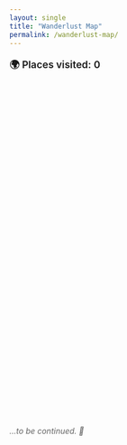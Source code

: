 ```yaml
---
layout: single
title: "Wanderlust Map"
permalink: /wanderlust-map/
---
```


<p style="font-weight: 600; font-size: 1.1rem; margin-bottom: 0.5rem;">
  🌍 Places visited: <span id="placeCount">0</span>
</p>

<div id="map" style="height: 600px;"></div>

<p style="margin-top: 1em; font-style: italic; color: #666;">
  ...to be continued. 🎈
</p>

<link
  rel="stylesheet"
  href="https://unpkg.com/leaflet@1.9.4/dist/leaflet.css" />
<script src="https://unpkg.com/leaflet@1.9.4/dist/leaflet.js"></script>

<script>
document.addEventListener("DOMContentLoaded", function () {
  let markerCount = 0;

  var map = L.map('map').setView([45.0, 10.0], 4);

//   var map = L.map("map").setView([48.8566, 2.3522], 3);
//   let markerCount = 0;

  L.tileLayer("https://{s}.tile.openstreetmap.org/{z}/{x}/{y}.png", {
    attribution:
      '&copy; <a href="https://www.openstreetmap.org/">OpenStreetMap</a> contributors',
  }).addTo(map);

   // --- Türkiye (red)
  L.circleMarker([39.9208, 32.8541], {radius: 6, color: "red", fillColor: "red", fillOpacity: 0.8})
    .addTo(map).bindPopup("<strong>Ankara</strong><br>Türkiye"); markerCount++;

  L.circleMarker([41.0082, 28.9784], {radius: 6, color: "red", fillColor: "red", fillOpacity: 0.8})
    .addTo(map).bindPopup("<strong>Istanbul</strong><br>Türkiye"); markerCount++;

  L.circleMarker([36.4018, 36.3498], {radius: 6, color: "red", fillColor: "red", fillOpacity: 0.8})
    .addTo(map).bindPopup("<strong>Hatay</strong><br>Türkiye"); markerCount++;

  L.circleMarker([37.5736, 36.9371], {radius: 6, color: "red", fillColor: "red", fillOpacity: 0.8})
    .addTo(map).bindPopup("<strong>Kahramanmaraş</strong><br>Türkiye"); markerCount++;

  L.circleMarker([36.8969, 30.7133], {radius: 6, color: "red", fillColor: "red", fillOpacity: 0.8})
    .addTo(map).bindPopup("<strong>Antalya</strong><br>Türkiye"); markerCount++;

  L.circleMarker([38.4192, 27.1287], {radius: 6, color: "red", fillColor: "red", fillOpacity: 0.8})
    .addTo(map).bindPopup("<strong>Izmir</strong><br>Türkiye"); markerCount++;

  L.circleMarker([37.0344, 27.4303], {radius: 6, color: "red", fillColor: "red", fillOpacity: 0.8})
    .addTo(map).bindPopup("<strong>Bodrum</strong><br>Türkiye"); markerCount++;

  L.circleMarker([36.8529, 28.2744], {radius: 6, color: "red", fillColor: "red", fillOpacity: 0.8})
    .addTo(map).bindPopup("<strong>Marmaris</strong><br>Türkiye"); markerCount++;

  L.circleMarker([36.2013, 29.6380], {radius: 6, color: "red", fillColor: "red", fillOpacity: 0.8})
    .addTo(map).bindPopup("<strong>Kaş</strong><br>Türkiye"); markerCount++;

  L.circleMarker([37.1674, 38.7955], {radius: 6, color: "red", fillColor: "red", fillOpacity: 0.8})
    .addTo(map).bindPopup("<strong>Şanlıurfa</strong><br>Türkiye"); markerCount++;

  L.circleMarker([37.0662, 37.3833], {radius: 6, color: "red", fillColor: "red", fillOpacity: 0.8})
    .addTo(map).bindPopup("<strong>Gaziantep</strong><br>Türkiye"); markerCount++;

  L.circleMarker([39.9043, 41.2679], {radius: 6, color: "red", fillColor: "red", fillOpacity: 0.8})
    .addTo(map).bindPopup("<strong>Erzurum</strong><br>Türkiye"); markerCount++;

  L.circleMarker([40.8533, 29.8815], {radius: 6, color: "red", fillColor: "red", fillOpacity: 0.8})
    .addTo(map).bindPopup("<strong>Kocaeli</strong><br>Türkiye"); markerCount++;

  L.circleMarker([37.7765, 29.0864], {radius: 6, color: "red", fillColor: "red", fillOpacity: 0.8})
    .addTo(map).bindPopup("<strong>Denizli</strong><br>Türkiye"); markerCount++;

  L.circleMarker([38.6431, 34.8317], {radius: 6, color: "red", fillColor: "red", fillOpacity: 0.8})
    .addTo(map).bindPopup("<strong>Kapadokya (Göreme)</strong><br>Türkiye"); markerCount++;

  L.circleMarker([40.1553, 26.4142], {radius: 6, color: "red", fillColor: "red", fillOpacity: 0.8})
    .addTo(map).bindPopup("<strong>Çanakkale</strong><br>Türkiye"); markerCount++;

  L.circleMarker([40.2010, 25.9236], {radius: 6, color: "red", fillColor: "red", fillOpacity: 0.8})
    .addTo(map).bindPopup("<strong>Gökçeada</strong><br>Türkiye"); markerCount++;

  L.circleMarker([37.8746, 32.4932], {radius: 6, color: "red", fillColor: "red", fillOpacity: 0.8})
    .addTo(map).bindPopup("<strong>Konya</strong><br>Türkiye"); markerCount++;

  L.circleMarker([38.7225, 35.4875], {radius: 6, color: "red", fillColor: "red", fillOpacity: 0.8})
    .addTo(map).bindPopup("<strong>Kayseri</strong><br>Türkiye"); markerCount++;

  L.circleMarker([36.8121, 34.6415], {radius: 6, color: "red", fillColor: "red", fillOpacity: 0.8})
    .addTo(map).bindPopup("<strong>Mersin</strong><br>Türkiye"); markerCount++;

  L.circleMarker([40.1826, 29.0662], {radius: 6, color: "red", fillColor: "red", fillOpacity: 0.8})
    .addTo(map).bindPopup("<strong>Bursa</strong><br>Türkiye"); markerCount++;

  // --- France (blue)
  L.circleMarker([48.8566, 2.3522], {radius: 6, color: "blue", fillColor: "blue", fillOpacity: 0.8}).addTo(map).bindPopup("<strong>Paris</strong><br>France");
    markerCount++;
  L.circleMarker([47.3220, 5.0415], {radius: 6, color: "blue", fillColor: "blue", fillOpacity: 0.8}).addTo(map).bindPopup("<strong>Dijon</strong><br>France");
    markerCount++;
  L.circleMarker([48.5734, 7.7521], {radius: 6, color: "blue", fillColor: "blue", fillOpacity: 0.8}).addTo(map).bindPopup("<strong>Strasbourg</strong><br>France");
    markerCount++;
  L.circleMarker([45.8992, 6.1294], {radius: 6, color: "blue", fillColor: "blue", fillOpacity: 0.8}).addTo(map).bindPopup("<strong>Annecy</strong><br>France");
    markerCount++;
  L.circleMarker([48.0796, 7.3585], {radius: 6, color: "blue", fillColor: "blue", fillOpacity: 0.8}).addTo(map).bindPopup("<strong>Colmar</strong><br>France");
    markerCount++;

  // --- Switzerland (green)
  L.circleMarker([46.5197, 6.6323], {radius: 6, color: "green", fillColor: "green", fillOpacity: 0.8}).addTo(map).bindPopup("<strong>Lausanne</strong><br>Switzerland");
    markerCount++;
  L.circleMarker([46.9481, 7.4474], {radius: 6, color: "green", fillColor: "green", fillOpacity: 0.8}).addTo(map).bindPopup("<strong>Bern</strong><br>Switzerland");
    markerCount++;
  L.circleMarker([46.2044, 6.1432], {radius: 6, color: "green", fillColor: "green", fillOpacity: 0.8}).addTo(map).bindPopup("<strong>Geneva</strong><br>Switzerland");
    markerCount++;
  L.circleMarker([47.3769, 8.5417], {radius: 6, color: "green", fillColor: "green", fillOpacity: 0.8}).addTo(map).bindPopup("<strong>Zurich</strong><br>Switzerland");
    markerCount++;
  L.circleMarker([46.6863, 7.8632], {radius: 6, color: "green", fillColor: "green", fillOpacity: 0.8}).addTo(map).bindPopup("<strong>Interlaken</strong><br>Switzerland");
    markerCount++;
      // --- Switzerland (green)
  L.circleMarker([46.4983, 9.8390], {radius: 6, color: "green", fillColor: "green", fillOpacity: 0.8})
    .addTo(map).bindPopup("<strong>St. Moritz</strong><br>Switzerland"); markerCount++;

  L.circleMarker([46.8020, 9.8360], {radius: 6, color: "green", fillColor: "green", fillOpacity: 0.8})
    .addTo(map).bindPopup("<strong>Davos</strong><br>Switzerland"); markerCount++;

  L.circleMarker([47.0502, 8.3093], {radius: 6, color: "green", fillColor: "green", fillOpacity: 0.8})
    .addTo(map).bindPopup("<strong>Lucerne</strong><br>Switzerland"); markerCount++;

  L.circleMarker([47.5596, 7.5886], {radius: 6, color: "green", fillColor: "green", fillOpacity: 0.8})
    .addTo(map).bindPopup("<strong>Basel</strong><br>Switzerland"); markerCount++;

  // --- Liechtenstein (royalblue)
  L.circleMarker([47.1416, 9.5215], {radius: 6, color: "royalblue", fillColor: "royalblue", fillOpacity: 0.8})
    .addTo(map).bindPopup("<strong>Vaduz</strong><br>Liechtenstein"); markerCount++;

  // --- Italy (orange)
  L.circleMarker([45.4642, 9.1900], {radius: 6, color: "orange", fillColor: "orange", fillOpacity: 0.8}).addTo(map).bindPopup("<strong>Milan</strong><br>Italy");
    markerCount++;
  L.circleMarker([45.4408, 12.3155], {radius: 6, color: "orange", fillColor: "orange", fillOpacity: 0.8}).addTo(map).bindPopup("<strong>Venice</strong><br>Italy");
    markerCount++;
  L.circleMarker([43.7696, 11.2558], {radius: 6, color: "orange", fillColor: "orange", fillOpacity: 0.8}).addTo(map).bindPopup("<strong>Florence</strong><br>Italy");
    markerCount++;
  L.circleMarker([41.9028, 12.4964], {radius: 6, color: "orange", fillColor: "orange", fillOpacity: 0.8}).addTo(map).bindPopup("<strong>Rome</strong><br>Italy");
    markerCount++;
  L.circleMarker([45.8081, 9.0852], {radius: 6, color: "orange", fillColor: "orange", fillOpacity: 0.8}).addTo(map).bindPopup("<strong>Como</strong><br>Italy");
    markerCount++;

    // --- Canada (purple)
  L.circleMarker([45.5019, -73.5674], {radius: 6, color: "purple", fillColor: "purple", fillOpacity: 0.8})
    .addTo(map).bindPopup("<strong>Montreal</strong><br>Canada"); markerCount++;

  L.circleMarker([43.6532, -79.3832], {radius: 6, color: "purple", fillColor: "purple", fillOpacity: 0.8})
    .addTo(map).bindPopup("<strong>Toronto</strong><br>Canada"); markerCount++;

  L.circleMarker([45.4215, -75.6996], {radius: 6, color: "purple", fillColor: "purple", fillOpacity: 0.8})
    .addTo(map).bindPopup("<strong>Ottawa</strong><br>Canada"); markerCount++;

  L.circleMarker([46.2382, -63.1311], {radius: 6, color: "purple", fillColor: "purple", fillOpacity: 0.8})
    .addTo(map).bindPopup("<strong>Prince Edward Island</strong><br>Canada"); markerCount++;

  L.circleMarker([46.8139, -71.2082], {radius: 6, color: "purple", fillColor: "purple", fillOpacity: 0.8})
    .addTo(map).bindPopup("<strong>Quebec City</strong><br>Canada"); markerCount++;

  L.circleMarker([48.8339, -64.4817], {radius: 6, color: "purple", fillColor: "purple", fillOpacity: 0.8})
    .addTo(map).bindPopup("<strong>Gaspé</strong><br>Canada"); markerCount++;

  L.circleMarker([48.5256, -64.2104], {radius: 6, color: "purple", fillColor: "purple", fillOpacity: 0.8})
    .addTo(map).bindPopup("<strong>Percé</strong><br>Canada"); markerCount++;

  L.circleMarker([44.6488, -63.5752], {radius: 6, color: "purple", fillColor: "purple", fillOpacity: 0.8})
    .addTo(map).bindPopup("<strong>Halifax</strong><br>Canada"); markerCount++;

  L.circleMarker([45.2733, -66.0633], {radius: 6, color: "purple", fillColor: "purple", fillOpacity: 0.8})
    .addTo(map).bindPopup("<strong>Saint John</strong><br>New Brunswick, Canada"); markerCount++;

  L.circleMarker([51.1784, -115.5708], {radius: 6, color: "purple", fillColor: "purple", fillOpacity: 0.8})
    .addTo(map).bindPopup("<strong>Banff</strong><br>Canada"); markerCount++;

  // --- Germany (darkred)
  L.circleMarker([51.2277, 6.7735], {radius: 6, color: "darkred", fillColor: "darkred", fillOpacity: 0.8}).addTo(map).bindPopup("<strong>Düsseldorf</strong><br>Germany");
    markerCount++;
  
    // --- Spain (orangered)
  L.circleMarker([40.4168, -3.7038], {radius: 6, color: "orangered", fillColor: "orangered", fillOpacity: 0.8})
    .addTo(map).bindPopup("<strong>Madrid</strong><br>Spain"); markerCount++;

  L.circleMarker([41.3851, 2.1734], {radius: 6, color: "orangered", fillColor: "orangered", fillOpacity: 0.8})
    .addTo(map).bindPopup("<strong>Barcelona</strong><br>Spain"); markerCount++;

  L.circleMarker([39.4699, -0.3763], {radius: 6, color: "orangered", fillColor: "orangered", fillOpacity: 0.8})
    .addTo(map).bindPopup("<strong>Valencia</strong><br>Spain"); markerCount++;

  // --- United Kingdom (cadetblue)
  L.circleMarker([51.5074, -0.1278], {radius: 6, color: "cadetblue", fillColor: "cadetblue", fillOpacity: 0.8}).addTo(map).bindPopup("<strong>London</strong><br>UK");
    markerCount++;
  L.circleMarker([53.4084, -2.9916], {radius: 6, color: "cadetblue", fillColor: "cadetblue", fillOpacity: 0.8}).addTo(map).bindPopup("<strong>Liverpool</strong><br>UK");
    markerCount++;
  L.circleMarker([53.4808, -2.2426], {radius: 6, color: "cadetblue", fillColor: "cadetblue", fillOpacity: 0.8}).addTo(map).bindPopup("<strong>Manchester</strong><br>UK");
    markerCount++;
  L.circleMarker([51.4816, -3.1791], {radius: 6, color: "cadetblue", fillColor: "cadetblue", fillOpacity: 0.8}).addTo(map).bindPopup("<strong>Cardiff</strong><br>UK");
    markerCount++;
  L.circleMarker([55.9533, -3.1883], {radius: 6, color: "cadetblue", fillColor: "cadetblue", fillOpacity: 0.8}).addTo(map).bindPopup("<strong>Edinburgh</strong><br>UK");
    markerCount++;

  // --- United Kingdom (cadetblue)
  L.circleMarker([55.8642, -4.2518], {radius: 6, color: "cadetblue", fillColor: "cadetblue", fillOpacity: 0.8})
    .addTo(map).bindPopup("<strong>Glasgow</strong><br>UK"); markerCount++;

  L.circleMarker([51.6214, -3.9436], {radius: 6, color: "cadetblue", fillColor: "cadetblue", fillOpacity: 0.8})
    .addTo(map).bindPopup("<strong>Swansea</strong><br>UK"); markerCount++;

  L.circleMarker([50.8225, -0.1372], {radius: 6, color: "cadetblue", fillColor: "cadetblue", fillOpacity: 0.8})
    .addTo(map).bindPopup("<strong>Brighton</strong><br>UK"); markerCount++;

  // --- United States (darkgreen)
  L.circleMarker([40.7128, -74.0060], {radius: 6, color: "darkgreen", fillColor: "darkgreen", fillOpacity: 0.8}).addTo(map).bindPopup("<strong>New York</strong><br>USA");
  markerCount++;
  L.circleMarker([42.3601, -71.0589], {radius: 6, color: "darkgreen", fillColor: "darkgreen", fillOpacity: 0.8}).addTo(map).bindPopup("<strong>Boston</strong><br>USA");
  markerCount++;
  L.circleMarker([47.6062, -122.3321], {radius: 6, color: "darkgreen", fillColor: "darkgreen", fillOpacity: 0.8}).addTo(map).bindPopup("<strong>Seattle</strong><br>USA");
  markerCount++;
  L.circleMarker([39.7684, -86.1581], {radius: 6, color: "darkgreen", fillColor: "darkgreen", fillOpacity: 0.8}).addTo(map).bindPopup("<strong>Indianapolis</strong><br>USA");
  markerCount++;
  L.circleMarker([39.9526, -75.1652], {radius: 6, color: "darkgreen", fillColor: "darkgreen", fillOpacity: 0.8}).addTo(map).bindPopup("<strong>Philadelphia</strong><br>USA");
  markerCount++;
  L.circleMarker([44.5588, -72.5778], {radius: 6, color: "darkgreen", fillColor: "darkgreen", fillOpacity: 0.8}).addTo(map).bindPopup("<strong>Vermont</strong><br>USA");
  markerCount++;
  L.circleMarker([43.1939, -71.5724], {radius: 6, color: "darkgreen", fillColor: "darkgreen", fillOpacity: 0.8}).addTo(map).bindPopup("<strong>New Hampshire</strong><br>USA");
  markerCount++;
  L.circleMarker([44.2795, -73.9843], {radius: 6, color: "darkgreen", fillColor: "darkgreen", fillOpacity: 0.8}).addTo(map).bindPopup("<strong>Lake Placid</strong><br>USA");
  markerCount++;
  L.circleMarker([31.9686, -99.9018], {radius: 6, color: "darkgreen", fillColor: "darkgreen", fillOpacity: 0.8}).addTo(map).bindPopup("<strong>Texas</strong><br>USA");
  markerCount++;
    // --- United States (darkgreen)
  L.circleMarker([39.9612, -82.9988], {radius: 6, color: "darkgreen", fillColor: "darkgreen", fillOpacity: 0.8})
    .addTo(map).bindPopup("<strong>Columbus (Ohio)</strong><br>USA"); markerCount++;
  L.circleMarker([33.4484, -112.0740], {radius: 6, color: "darkgreen", fillColor: "darkgreen", fillOpacity: 0.8})
    .addTo(map).bindPopup("<strong>Phoenix</strong><br>USA"); markerCount++;

  // --- Portugal (darkblue)
  L.circleMarker([41.1579, -8.6291], {radius: 6, color: "darkblue", fillColor: "darkblue", fillOpacity: 0.8}).addTo(map).bindPopup("<strong>Porto</strong><br>Portugal");
  markerCount++;
  L.circleMarker([38.7169, -9.1399], {radius: 6, color: "darkblue", fillColor: "darkblue", fillOpacity: 0.8}).addTo(map).bindPopup("<strong>Lisbon</strong><br>Portugal");
  markerCount++;
  L.circleMarker([38.7974, -9.3904], {radius: 6, color: "darkblue", fillColor: "darkblue", fillOpacity: 0.8}).addTo(map).bindPopup("<strong>Sintra</strong><br>Portugal");
  markerCount++;

    // --- Ireland (darkpurple)
  L.circleMarker([53.3498, -6.2603], {radius: 6, color: "darkpurple", fillColor: "darkpurple", fillOpacity: 0.8}).addTo(map).bindPopup("<strong>Dublin</strong><br>Ireland");
  markerCount++;
  L.circleMarker([54.5973, -5.9301], {radius: 6, color: "darkpurple", fillColor: "darkpurple", fillOpacity: 0.8}).addTo(map).bindPopup("<strong>Belfast</strong><br>Ireland");
  markerCount++;

  // --- Belgium (lightred)
  L.circleMarker([50.8503, 4.3517], {radius: 6, color: "lightred", fillColor: "lightred", fillOpacity: 0.8}).addTo(map).bindPopup("<strong>Brussels</strong><br>Belgium");
  markerCount++;
  L.circleMarker([51.0543, 3.7174], {radius: 6, color: "lightred", fillColor: "lightred", fillOpacity: 0.8}).addTo(map).bindPopup("<strong>Ghent</strong><br>Belgium");
  markerCount++;
  L.circleMarker([51.2194, 4.4025], {radius: 6, color: "lightred", fillColor: "lightred", fillOpacity: 0.8}).addTo(map).bindPopup("<strong>Antwerp</strong><br>Belgium");
  markerCount++;
  L.circleMarker([51.2093, 3.2247], {radius: 6, color: "lightred", fillColor: "lightred", fillOpacity: 0.8}).addTo(map).bindPopup("<strong>Bruges</strong><br>Belgium");
  markerCount++;

  // --- Bulgaria (maroon)
  L.circleMarker([41.6511, 25.3662], {radius: 6, color: "maroon", fillColor: "maroon", fillOpacity: 0.8})
    .addTo(map).bindPopup("<strong>Kircaali</strong><br>Bulgaria"); markerCount++;

  L.circleMarker([43.2141, 27.9147], {radius: 6, color: "maroon", fillColor: "maroon", fillOpacity: 0.8})
    .addTo(map).bindPopup("<strong>Varna</strong><br>Bulgaria"); markerCount++;

  L.circleMarker([42.1354, 24.7453], {radius: 6, color: "maroon", fillColor: "maroon", fillOpacity: 0.8})
    .addTo(map).bindPopup("<strong>Plovdiv (Filipe)</strong><br>Bulgaria"); markerCount++;

  L.circleMarker([42.6977, 23.3219], {radius: 6, color: "maroon", fillColor: "maroon", fillOpacity: 0.8})
    .addTo(map).bindPopup("<strong>Sofia</strong><br>Bulgaria"); markerCount++;

  // --- Greece (lightblue)
  L.circleMarker([37.9838, 23.7275], {radius: 6, color: "lightblue", fillColor: "lightblue", fillOpacity: 0.8})
    .addTo(map).bindPopup("<strong>Athens</strong><br>Greece"); markerCount++;

  L.circleMarker([41.1231, 25.4066], {radius: 6, color: "lightblue", fillColor: "lightblue", fillOpacity: 0.8})
    .addTo(map).bindPopup("<strong>Gumulcine (Komotini)</strong><br>Greece"); markerCount++;

    // --- Mexico (gold)
  L.circleMarker([21.1619, -86.8515], {radius: 6, color: "gold", fillColor: "gold", fillOpacity: 0.8}).addTo(map).bindPopup("<strong>Cancún</strong><br>Mexico");
  markerCount++;
  L.circleMarker([20.7099, -89.0943], {radius: 6, color: "gold", fillColor: "gold", fillOpacity: 0.8}).addTo(map).bindPopup("<strong>Yucatán</strong><br>Mexico");
  markerCount++;

  // --- Romania (lightgreen)
  L.circleMarker([44.4268, 26.1025], {radius: 6, color: "lightgreen", fillColor: "lightgreen", fillOpacity: 0.8}).addTo(map).bindPopup("<strong>Bucharest</strong><br>Romania");
  markerCount++;

  // --- Netherlands (deeppink)
  L.circleMarker([52.3676, 4.9041], {radius: 6, color: "deeppink", fillColor: "deeppink", fillOpacity: 0.8}).addTo(map).bindPopup("<strong>Amsterdam</strong><br>Netherlands");
  markerCount++;

    // --- Slovenia (skyblue)
  L.circleMarker([46.0569, 14.5058], {radius: 6, color: "skyblue", fillColor: "skyblue", fillOpacity: 0.8}).addTo(map).bindPopup("<strong>Ljubljana</strong><br>Slovenia");
  markerCount++;

  // --- Sweden (teal)
  L.circleMarker([59.3293, 18.0686], {radius: 6, color: "teal", fillColor: "teal", fillOpacity: 0.8}).addTo(map).bindPopup("<strong>Stockholm</strong><br>Sweden");
  markerCount++;

  // --- Finland (steelblue)
  L.circleMarker([60.1695, 24.9354], {radius: 6, color: "steelblue", fillColor: "steelblue", fillOpacity: 0.8}).addTo(map).bindPopup("<strong>Helsinki</strong><br>Finland");
  markerCount++;

  // --- Latvia (chocolate)
  L.circleMarker([56.9496, 24.1052], {radius: 6, color: "chocolate", fillColor: "chocolate", fillOpacity: 0.8}).addTo(map).bindPopup("<strong>Riga</strong><br>Latvia");
  markerCount++;

  // --- Lithuania (coral)
  L.circleMarker([54.6872, 25.2797], {radius: 6, color: "coral", fillColor: "coral", fillOpacity: 0.8}).addTo(map).bindPopup("<strong>Vilnius</strong><br>Lithuania");
  markerCount++;

  // --- Estonia (navy)
  L.circleMarker([59.4370, 24.7536], {radius: 6, color: "navy", fillColor: "navy", fillOpacity: 0.8}).addTo(map).bindPopup("<strong>Tallinn</strong><br>Estonia");
  markerCount++;

  // --- Norway (olive)
  L.circleMarker([59.9139, 10.7522], {radius: 6, color: "olive", fillColor: "olive", fillOpacity: 0.8}).addTo(map).bindPopup("<strong>Oslo</strong><br>Norway");
  markerCount++;

  // --- Denmark (indigo)
  L.circleMarker([55.6761, 12.5683], {radius: 6, color: "indigo", fillColor: "indigo", fillOpacity: 0.8}).addTo(map).bindPopup("<strong>Copenhagen</strong><br>Denmark");
  markerCount++;

  document.getElementById("placeCount").textContent = markerCount;
});
</script>
